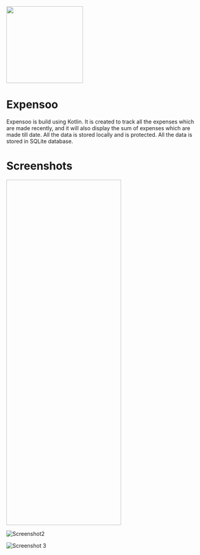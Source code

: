<img src="https://user-images.githubusercontent.com/83533427/165739375-5d1d5fd1-1c2b-4981-bf4b-35f0303174e8.jpg" width="200" height="200">

# Expensoo 

Expensoo is build using Kotlin. It is created to track all the expenses which are made recently, and it will also display the sum of expenses which are made till date. All the data is stored locally and is protected. All the data is stored in SQLite database.

# Screenshots

<!-- ![Screenshot1](https://user-images.githubusercontent.com/83533427/165740295-16a91bd4-7010-4d6e-b56c-cfff29fb2fb4.jpeg) -->
<img scr="https://user-images.githubusercontent.com/83533427/165740295-16a91bd4-7010-4d6e-b56c-cfff29fb2fb4.jpeg" width="300" height="900">

![Screenshot2](https://user-images.githubusercontent.com/83533427/165740291-a4c76030-6ca1-4542-891a-fa5f0af08287.jpeg)

![Screenshot 3](https://user-images.githubusercontent.com/83533427/165740282-71bd751d-1fb5-46de-a165-cc896932642c.jpeg)
